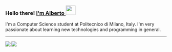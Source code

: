 ### Hello there! <a href="https://albertomosconi.it" >I'm Alberto <img src="https://media.giphy.com/media/hvRJCLFzcasrR4ia7z/giphy.gif" width="30px"></a>
I'm a Computer Science student at Politecnico di Milano, Italy. I'm very passionate about learning new technologies and programming in general.
<hr>
<img align="left" src="https://github-readme-stats.vercel.app/api?username=albertomosconi&hide_border=true&hide_title=true&show_icons=true&hide=prs,issues&count_private=true" />
<img align="left" src="https://github-readme-stats.vercel.app/api/top-langs/?username=albertomosconi&hide_border=true&layout=compact" />
